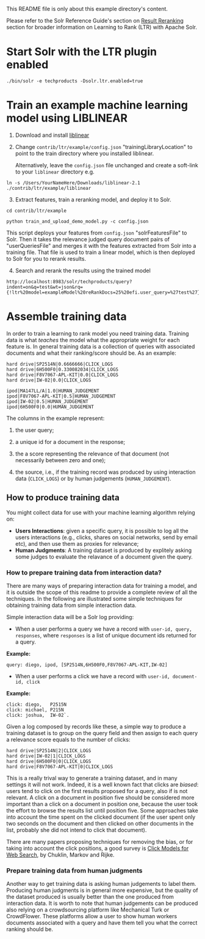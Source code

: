 This README file is only about this example directory's content.

Please refer to the Solr Reference Guide's section on [Result Reranking](https://cwiki.apache.org/confluence/display/solr/Result+Reranking) section for broader information on Learning to Rank (LTR) with Apache Solr.

# Start Solr with the LTR plugin enabled

   `./bin/solr -e techproducts -Dsolr.ltr.enabled=true`

# Train an example machine learning model using LIBLINEAR

1. Download and install [liblinear](https://www.csie.ntu.edu.tw/~cjlin/liblinear/)

2. Change `contrib/ltr/example/config.json` "trainingLibraryLocation" to point to the train directory where you installed liblinear.

   Alternatively, leave the `config.json` file unchanged and create a soft-link to your `liblinear` directory e.g.

  `ln -s /Users/YourNameHere/Downloads/liblinear-2.1 ./contrib/ltr/example/liblinear`

3. Extract features, train a reranking model, and deploy it to Solr.

  `cd contrib/ltr/example`

  `python train_and_upload_demo_model.py -c config.json`

   This script deploys your features from `config.json` "solrFeaturesFile" to Solr.  Then it takes the relevance judged query
   document pairs of "userQueriesFile" and merges it with the features extracted from Solr into a training
   file.  That file is used to train a linear model, which is then deployed to Solr for you to rerank results.

4. Search and rerank the results using the trained model

```
http://localhost:8983/solr/techproducts/query?indent=on&q=test&wt=json&rq={!ltr%20model=exampleModel%20reRankDocs=25%20efi.user_query=%27test%27}&fl=price,score,name
```

# Assemble training data
In order to train a learning to rank model you need training data. Training data is
what *teaches* the model what the appropriate weight for each feature is. In general
training data is a collection of queries with associated documents and what their ranking/score
should be. As an example:
```
hard drive|SP2514N|0.6666666|CLICK_LOGS
hard drive|6H500F0|0.330082034|CLICK_LOGS
hard drive|F8V7067-APL-KIT|0.0|CLICK_LOGS
hard drive|IW-02|0.0|CLICK_LOGS

ipod|MA147LL/A|1.0|HUMAN_JUDGEMENT
ipod|F8V7067-APL-KIT|0.5|HUMAN_JUDGEMENT
ipod|IW-02|0.5|HUMAN_JUDGEMENT
ipod|6H500F0|0.0|HUMAN_JUDGEMENT
```
The columns in the example represent:

  1. the user query;

  2. a unique id for a document in the response;

  3. the a score representing the relevance of that document (not necessarily between zero and one);

  4. the source, i.e., if the training record was produced by using interaction data (`CLICK_LOGS`) or by human judgements (`HUMAN_JUDGEMENT`).

## How to produce training data

You might collect data for use with your machine learning algorithm relying on:

  * **Users Interactions**: given a specific query, it is possible to log all the users interactions (e.g., clicks, shares on social networks, send by email etc), and then use them as proxies for relevance;
  * **Human Judgments**: A training dataset is produced by explitely asking some judges to evaluate the relavance of a document given the query.

### How to prepare training data from interaction data?

There are many ways of preparing interaction data for training a model, and it is outside
the scope of this readme to provide a complete review of all the techniques.
In the following are illustrated some simple techniques for obtaining training
data from simple interaction data.

Simple interaction data will be a Solr log providing:

  * When a user performs a query we have a record with `user-id, query, responses`,
  where `responses` is a list of unique document ids returned for a query.

**Example:**

```
query: diego, ipod, [SP2514N,6H500F0,F8V7067-APL-KIT,IW-02]
```

  * When a user performs a click we have a record with `user-id, document-id, click`

**Example:**
```
click: diego,   P2515N
click: michael, P215N
click: joshua,  IW-02`.
```

Given a log composed by records like these, a simple way to produce a training dataset is to group on the query field
and then assign to each query a relevance score equals to the number of clicks:

```
hard drive|SP2514N|2|CLICK_LOGS
hard drive|IW-02|1|CLICK_LOGS
hard drive|6H500F0|0|CLICK_LOGS
hard drive|F8V7067-APL-KIT|0|CLICK_LOGS
```

This is a really trival way to generate a training dataset, and in many settings it will not work.
Indeed, it is a well known fact that clicks are *biased*: users tend to click  on the first
results proposed for a query, also if is not relevant. A click on a document in position
five should be considered more important than a click on a document in position one, because
the user took the effort to browse the results list until position five.
Some approaches take into account the time spent on the clicked document (if the user
spent only two seconds on the document and then clicked on other documents in the list,
probably she did not intend to click that document).

There are many papers proposing techniques for removing the bias, or for taking into account the click positions,
a good survey is  [Click Models for Web Search](http://clickmodels.weebly.com/uploads/5/2/2/5/52257029/mc2015-clickmodels.pdf),
by Chuklin, Markov and Rijke.

### Prepare training data from human judgments

Another way to get training data is asking human judgements to label them.
Producing human judgments is in general more expensive, but the quality of the
dataset produced is usually better than the one produced from interaction data.
It is worth to note that human judgements can be produced also relying on a
crowdsourcing platform like Mechanical Turk or CrowdFlower.
These platforms allow a user to show human workers documents associated with a
query and have them tell you what the correct ranking should be.
